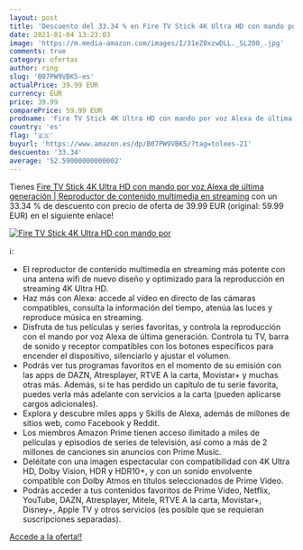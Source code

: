 ```yaml
---
layout: post
title: 'Descuento del 33.34 % en Fire TV Stick 4K Ultra HD con mando por '
date: 2021-01-04 13:23:03
image: 'https://m.media-amazon.com/images/I/31eZ0xzwDLL._SL200_.jpg'
comments: true
category: ofertas
author: ring
slug: 'B07PW9VBK5-es'
actualPrice: 39.99 EUR
currency: EUR
price: 39.99
comparePrice: 59.99 EUR
prodname: 'Fire TV Stick 4K Ultra HD con mando por voz Alexa de última generación | Reproductor de contenido multimedia en streaming'
country: 'es'
flag: '🇪🇸'
buyurl: 'https://www.amazon.es/dp/B07PW9VBK5/?tag=tolees-21'
descuento: '33.34'
average: '52.59000000000002'
---
```


Tienes [Fire TV Stick 4K Ultra HD con mando por voz Alexa de última generación | Reproductor de contenido multimedia en streaming](https://www.amazon.es/dp/B07PW9VBK5/?tag=tolees-21) con un 33.34 % de descuento con precio de oferta de 39.99 EUR (original: 59.99 EUR) en el siguiente enlace!

[![Fire TV Stick 4K Ultra HD con mando por ](https://m.media-amazon.com/images/I/31eZ0xzwDLL._SL200_.jpg)](https://www.amazon.es/dp/B07PW9VBK5/?tag=tolees-21)

ℹ️:

- El reproductor de contenido multimedia en streaming más potente con una antena wifi de nuevo diseño y optimizado para la reproducción en streaming 4K Ultra HD.
- Haz más con Alexa: accede al vídeo en directo de las cámaras compatibles, consulta la información del tiempo, atenúa las luces y reproduce música en streaming.
- Disfruta de tus películas y series favoritas, y controla la reproducción con el mando por voz Alexa de última generación. Controla tu TV, barra de sonido y receptor compatibles con los botones específicos para encender el dispositivo, silenciarlo y ajustar el volumen.
- Podrás ver tus programas favoritos en el momento de su emisión con las apps de DAZN, Atresplayer, RTVE A la carta, Movistar+ y muchas otras más. Además, si te has perdido un capítulo de tu serie favorita, puedes verla más adelante con servicios a la carta (pueden aplicarse cargos adicionales).
- Explora y descubre miles apps y Skills de Alexa, además de millones de sitios web, como Facebook y Reddit.
- Los miembros Amazon Prime tienen acceso ilimitado a miles de películas y episodios de series de televisión, así como a más de 2 millones de canciones sin anuncios con Prime Music.
- Deléitate con una imagen espectacular con compatibilidad con 4K Ultra HD, Dolby Vision, HDR y HDR10+, y con un sonido envolvente compatible con Dolby Atmos en títulos seleccionados de Prime Video.
- Podrás acceder a tus contenidos favoritos de Prime Video, Netflix, YouTube, DAZN, Atresplayer, Mitele, RTVE A la carta, Movistar+, Disney+, Apple TV y otros servicios (es posible que se requieran suscripciones separadas).

[Accede a la oferta!!](https://www.amazon.es/dp/B07PW9VBK5/?tag=tolees-21)
